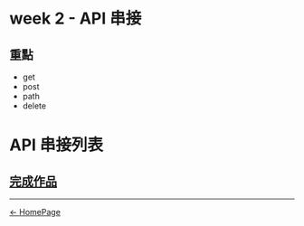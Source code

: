 # week 2 - API 串接
## 重點
- get
- post
- path
- delete

# API 串接列表

## [**完成作品**](https://gn00678465.github.io/JavaScriptMainMission/week2_API/)

---

[← HomePage](../readme.md)
